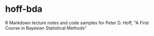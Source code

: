 # hoff-bda
R Markdown lecture notes and code samples for Peter D. Hoff, "A First Course in Bayesian Statistical Methods"
